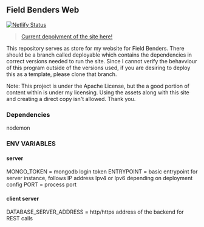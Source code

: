 ## Field Benders Web 

[![Netlify Status](https://api.netlify.com/api/v1/badges/4851dff4-0194-4846-be08-8e02fd6ef872/deploy-status)](https://app.netlify.com/sites/peaceful-mermaid-8e32a8/deploys)

> [Current depolyment of the site here!](https://fieldbendersweb.netlify.app)



This repository serves as store for my website for Field Benders. There should be a branch called deployable which contains the dependencies in correct versions needed to run the site. Since I cannot verify the behavviour of this program outside of the versions used, if you are desiring to deploy this as a template, please clone that branch. 

Note: This project is under the Apache License, but the a good portion of content within is under my licensing. Using the assets along with this site and creating a direct copy isn't allowed. Thank you. 

### Dependencies 

nodemon

### ENV VARIABLES
#### server 
MONGO_TOKEN = mongodb login token 
ENTRYPOINT = basic entrypoint for server instance, follows IP address Ipv4 or Ipv6 depending on deployment config
PORT = process port 
#### client server 
DATABASE_SERVER_ADDRESS = http/https address of the backend for REST calls

